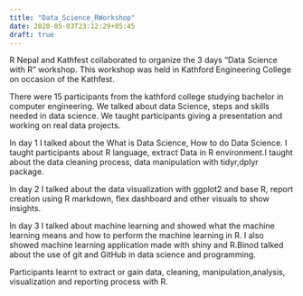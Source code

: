 ```yaml
---
title: "Data_Science_RWorkshop"
date: 2020-05-03T23:12:29+05:45
draft: true
---
```


R Nepal and Kathfest collaborated to organize the 3 days “Data Science with R” workshop. This workshop was held in Kathford Engineering College on occasion of the Kathfest.

 There were 15 participants from the kathford college studying bachelor in computer engineering. We talked about data Science, steps and skills needed in data science. We taught participants giving a presentation and working on real data projects.

In day 1 I talked about the What is Data Science, How to do Data Science. I taught participants about R language, extract Data in R environment.I taught about the data cleaning process, data manipulation with tidyr,dplyr package.

In day 2 I talked about the data visualization with ggplot2 and base R, report creation using R markdown, flex dashboard and other visuals to show insights.



In day 3 I talked about machine learning and showed what the machine learning means and how to perform the machine learning in R. I also showed machine learning application made with shiny and R.Binod talked about the use of git and GitHub in data science and programming.

Participants learnt to extract or gain data, cleaning, manipulation,analysis, visualization and reporting process with R.